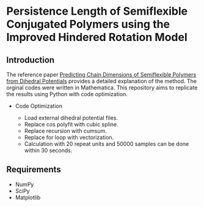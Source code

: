 # Persistence Length of Semiflexible Conjugated Polymers using the Improved Hindered Rotation Model

## Introduction

The reference paper [Predicting Chain Dimensions of Semiflexible Polymers from Dihedral Potentials](https://doi.org/10.1021/ma500923r) provides a detailed explanation of the method. The orginal codes were written in Mathematica. This repository aims to replicate the results using Python with code optimization.

* Code Optimization

  - Load external dihedral potential files.
  - Replace cos polyfit with cubic spline.
  - Replace recursion with cumsum.
  - Replace for loop with vectorization.
  - Calculation with 20 repeat units and 50000 samples can be done within 30 seconds.

## Requirements

- NumPy
- SciPy
- Matplotlib
